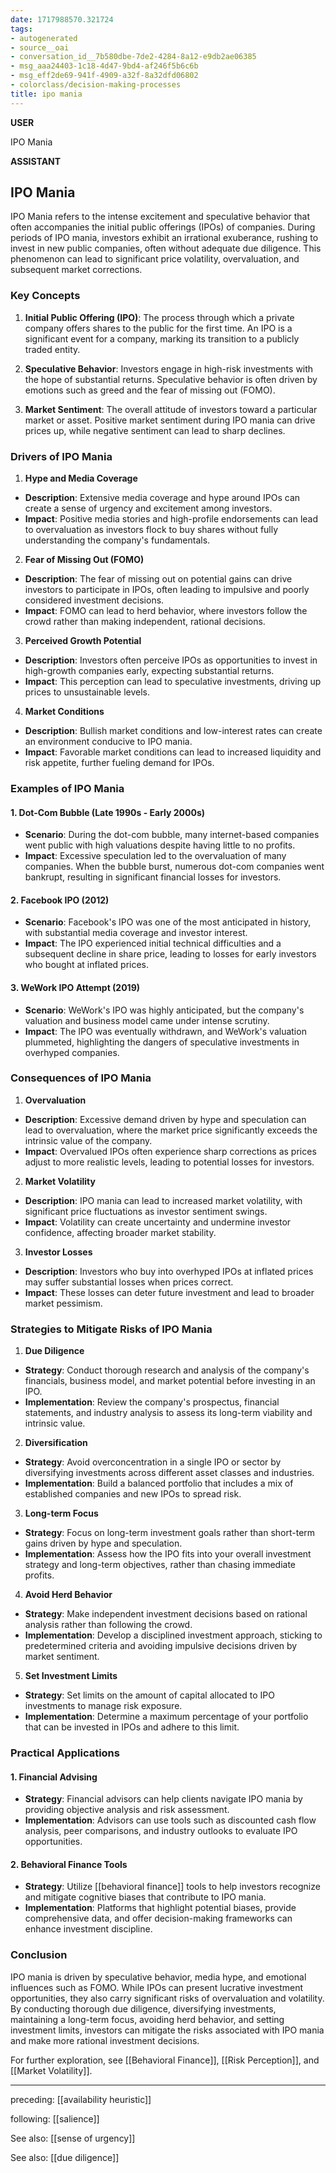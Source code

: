 ```yaml
---
date: 1717988570.321724
tags:
- autogenerated
- source__oai
- conversation_id__7b580dbe-7de2-4284-8a12-e9db2ae06385
- msg_aaa24403-1c18-4d47-9bd4-af246f5b6c6b
- msg_eff2de69-941f-4909-a32f-8a32dfd06802
- colorclass/decision-making-processes
title: ipo mania
---
```


**USER**

IPO Mania


**ASSISTANT**

## IPO Mania

IPO Mania refers to the intense excitement and speculative behavior that often accompanies the initial public offerings (IPOs) of companies. During periods of IPO mania, investors exhibit an irrational exuberance, rushing to invest in new public companies, often without adequate due diligence. This phenomenon can lead to significant price volatility, overvaluation, and subsequent market corrections.

### Key Concepts

1. **Initial Public Offering (IPO)**: The process through which a private company offers shares to the public for the first time. An IPO is a significant event for a company, marking its transition to a publicly traded entity.
   
2. **Speculative Behavior**: Investors engage in high-risk investments with the hope of substantial returns. Speculative behavior is often driven by emotions such as greed and the fear of missing out (FOMO).

3. **Market Sentiment**: The overall attitude of investors toward a particular market or asset. Positive market sentiment during IPO mania can drive prices up, while negative sentiment can lead to sharp declines.

### Drivers of IPO Mania

1. **Hype and Media Coverage**

- **Description**: Extensive media coverage and hype around IPOs can create a sense of urgency and excitement among investors.
- **Impact**: Positive media stories and high-profile endorsements can lead to overvaluation as investors flock to buy shares without fully understanding the company's fundamentals.

2. **Fear of Missing Out (FOMO)**

- **Description**: The fear of missing out on potential gains can drive investors to participate in IPOs, often leading to impulsive and poorly considered investment decisions.
- **Impact**: FOMO can lead to herd behavior, where investors follow the crowd rather than making independent, rational decisions.

3. **Perceived Growth Potential**

- **Description**: Investors often perceive IPOs as opportunities to invest in high-growth companies early, expecting substantial returns.
- **Impact**: This perception can lead to speculative investments, driving up prices to unsustainable levels.

4. **Market Conditions**

- **Description**: Bullish market conditions and low-interest rates can create an environment conducive to IPO mania.
- **Impact**: Favorable market conditions can lead to increased liquidity and risk appetite, further fueling demand for IPOs.

### Examples of IPO Mania

#### 1. **Dot-Com Bubble (Late 1990s - Early 2000s)**

- **Scenario**: During the dot-com bubble, many internet-based companies went public with high valuations despite having little to no profits.
- **Impact**: Excessive speculation led to the overvaluation of many companies. When the bubble burst, numerous dot-com companies went bankrupt, resulting in significant financial losses for investors.

#### 2. **Facebook IPO (2012)**

- **Scenario**: Facebook's IPO was one of the most anticipated in history, with substantial media coverage and investor interest.
- **Impact**: The IPO experienced initial technical difficulties and a subsequent decline in share price, leading to losses for early investors who bought at inflated prices.

#### 3. **WeWork IPO Attempt (2019)**

- **Scenario**: WeWork's IPO was highly anticipated, but the company's valuation and business model came under intense scrutiny.
- **Impact**: The IPO was eventually withdrawn, and WeWork's valuation plummeted, highlighting the dangers of speculative investments in overhyped companies.

### Consequences of IPO Mania

1. **Overvaluation**

- **Description**: Excessive demand driven by hype and speculation can lead to overvaluation, where the market price significantly exceeds the intrinsic value of the company.
- **Impact**: Overvalued IPOs often experience sharp corrections as prices adjust to more realistic levels, leading to potential losses for investors.

2. **Market Volatility**

- **Description**: IPO mania can lead to increased market volatility, with significant price fluctuations as investor sentiment swings.
- **Impact**: Volatility can create uncertainty and undermine investor confidence, affecting broader market stability.

3. **Investor Losses**

- **Description**: Investors who buy into overhyped IPOs at inflated prices may suffer substantial losses when prices correct.
- **Impact**: These losses can deter future investment and lead to broader market pessimism.

### Strategies to Mitigate Risks of IPO Mania

1. **Due Diligence**

- **Strategy**: Conduct thorough research and analysis of the company's financials, business model, and market potential before investing in an IPO.
- **Implementation**: Review the company's prospectus, financial statements, and industry analysis to assess its long-term viability and intrinsic value.

2. **Diversification**

- **Strategy**: Avoid overconcentration in a single IPO or sector by diversifying investments across different asset classes and industries.
- **Implementation**: Build a balanced portfolio that includes a mix of established companies and new IPOs to spread risk.

3. **Long-term Focus**

- **Strategy**: Focus on long-term investment goals rather than short-term gains driven by hype and speculation.
- **Implementation**: Assess how the IPO fits into your overall investment strategy and long-term objectives, rather than chasing immediate profits.

4. **Avoid Herd Behavior**

- **Strategy**: Make independent investment decisions based on rational analysis rather than following the crowd.
- **Implementation**: Develop a disciplined investment approach, sticking to predetermined criteria and avoiding impulsive decisions driven by market sentiment.

5. **Set Investment Limits**

- **Strategy**: Set limits on the amount of capital allocated to IPO investments to manage risk exposure.
- **Implementation**: Determine a maximum percentage of your portfolio that can be invested in IPOs and adhere to this limit.

### Practical Applications

#### 1. **Financial Advising**

- **Strategy**: Financial advisors can help clients navigate IPO mania by providing objective analysis and risk assessment.
- **Implementation**: Advisors can use tools such as discounted cash flow analysis, peer comparisons, and industry outlooks to evaluate IPO opportunities.

#### 2. **Behavioral Finance Tools**

- **Strategy**: Utilize [[behavioral finance]] tools to help investors recognize and mitigate cognitive biases that contribute to IPO mania.
- **Implementation**: Platforms that highlight potential biases, provide comprehensive data, and offer decision-making frameworks can enhance investment discipline.

### Conclusion

IPO mania is driven by speculative behavior, media hype, and emotional influences such as FOMO. While IPOs can present lucrative investment opportunities, they also carry significant risks of overvaluation and volatility. By conducting thorough due diligence, diversifying investments, maintaining a long-term focus, avoiding herd behavior, and setting investment limits, investors can mitigate the risks associated with IPO mania and make more rational investment decisions.

For further exploration, see [[Behavioral Finance]], [[Risk Perception]], and [[Market Volatility]].


---

preceding: [[availability heuristic]]  


following: [[salience]]

See also: [[sense of urgency]]


See also: [[due diligence]]